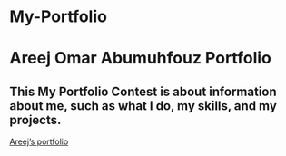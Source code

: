 # My-Portfolio
# Areej Omar Abumuhfouz Portfolio
## This My Portfolio Contest is about information about me, such as what I do, my skills, and my projects.

[Areej’s portfolio](https://progareej.github.io/My-Portfolio/)